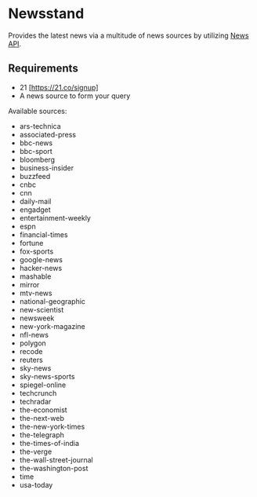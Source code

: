 # Newsstand

Provides the latest news via a multitude of news sources by utilizing [News
API](https://newsapi.org/).

## Requirements

- 21 [https://21.co/signup]
- A news source to form your query

Available sources:
- ars-technica
- associated-press
- bbc-news
- bbc-sport
- bloomberg
- business-insider
- buzzfeed
- cnbc
- cnn
- daily-mail
- engadget
- entertainment-weekly
- espn
- financial-times
- fortune
- fox-sports
- google-news
- hacker-news
- mashable
- mirror
- mtv-news
- national-geographic
- new-scientist
- newsweek
- new-york-magazine
- nfl-news
- polygon
- recode
- reuters
- sky-news
- sky-news-sports
- spiegel-online
- techcrunch
- techradar
- the-economist
- the-next-web
- the-new-york-times
- the-telegraph
- the-times-of-india
- the-verge
- the-wall-street-journal
- the-washington-post
- time
- usa-today
